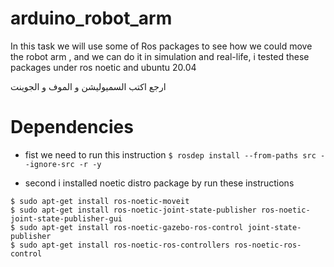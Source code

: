 # arduino_robot_arm
In this task we will use some of Ros packages to see how we could move the robot arm , and we can do it in simulation and real-life, i tested these packages under ros noetic and ubuntu 20.04

ارجع اكتب السميوليشن و الموف و الجوينت

# Dependencies
* fist we need to run this instruction 
`$ rosdep install --from-paths src --ignore-src -r -y` 

* second i installed noetic distro package by run these instructions 
```
$ sudo apt-get install ros-noetic-moveit
$ sudo apt-get install ros-noetic-joint-state-publisher ros-noetic-joint-state-publisher-gui
$ sudo apt-get install ros-noetic-gazebo-ros-control joint-state-publisher
$ sudo apt-get install ros-noetic-ros-controllers ros-noetic-ros-control
```
